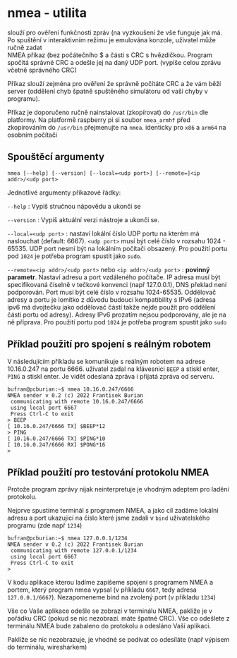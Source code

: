 # nmea - utilita

slouží pro ověření funkčnosti zpráv (na vyzkoušení že vše funguje jak má. Po spuštění v interaktivním režimu je emulována konzole, uživatel může ručně zadat   
NMEA příkaz (bez počátečního $ a části s CRC s hvězdičkou. Program spočítá správné CRC a odešle jej na daný UDP port. (vypíše celou zprávu včetně správného CRC)

Příkaz slouží zejména pro ověření že správně počítáte CRC a že vám běží server (oddělení chyb špatně spuštěného simulátoru od vaší chyby v programu).

Příkaz je doporučeno ručně nainstalovat (zkopírovat) do `/usr/bin` dle platformy. Na platformě raspberry pi si soubor `nmea_armhf` před zkopírováním do `/usr/bin` přejmenujte na `nmea`. identicky pro `x86` a `arm64` na osobním počítači

## Spouštěcí argumenty

```shell
nmea [--help] [--version] [--local=<udp port>] [--remote=]<ip addr>/<udp port>
```

Jednotlivé argumenty příkazové řádky:

 `--help` : Vypiš stručnou nápovědu a ukonči se

 `--version` : Vypiš aktuální verzi nástroje a ukonči se.

 `--local=<udp port>` : nastaví lokální číslo UDP portu na kterém má naslouchat (default: 6667). `<udp port>` musí být celé číslo v rozsahu 1024 - 65535. UDP port nesmí být na lokálním počítači obsazený. Pro použití portu pod `1024` je potřeba program spustit jako `sudo`.

 `--remote=<ip addr>/<udp port>` nebo `<ip addr>/<udp port>` : **povinný parametr**. Nastaví adresu a port vzdáleného počítače. IP adresa musí být specifikovaná číselně v tečkové konvenci (např 127.0.0.1), DNS překlad není podporován. Port musí být celé číslo v rozsahu 1024-65535. Oddělovač adresy a portu je lomítko z důvodu budoucí kompatibility s IPv6 (adresa ipv6 má dvojtečku jako oddělovač částí takže nejde použít pro oddělení části portu od adresy). Adresy IPv6 prozatím nejsou podporovány, ale je na ně příprava. Pro použití portu pod `1024` je potřeba program spustit jako `sudo`

## Příklad použití pro spojení s reálným robotem

V následujícím příkladu se komunikuje s reálným robotem na adrese 10.16.0.247 na portu 6666. uživatel zadal na klávesnici `BEEP` a stiskl enter, `PING` a stiskl enter. Je vidět odeslaná zpráva i přijatá zpráva od serveru.

```shell
bufran@pcburian:~$ nmea 10.16.0.247/6666
NMEA sender v 0.2 (c) 2022 Frantisek Burian
 communicating with remote 10.16.0.247/6666
 using local port 6667
 Press Ctrl-C to exit
> BEEP                                                   
[ 10.16.0.247/6666 TX] $BEEP*12
> PING                                                   
[ 10.16.0.247/6666 TX] $PING*10
[ 10.16.0.247/6666 RX] $PONG*16                          
>                                                        
```

## Příklad použití pro testování protokolu NMEA

Protože program zprávy nijak neinterpretuje je vhodným adeptem pro ladění protokolu.

Nejprve spustíme terminál s programem NMEA, a jako cíl zadáme lokální adresu a port ukazující na číslo které jsme zadali v `bind` uživatelského programu (zde např `1234`)

```shell
bufran@pcburian:~$ nmea 127.0.0.1/1234
NMEA sender v 0.2 (c) 2022 Frantisek Burian
 communicating with remote 127.0.0.1/1234
 using local port 6667
 Press Ctrl-C to exit
>                                                        
```

V kodu aplikace kterou ladíme zapíšeme spojení s programem NMEA a portem, který program nmea vypsal (v příkladu `6667`, tedy adresa `127.0.0.1/6667`). Nezapomeneme bind na zvolený port (v příkladu `1234`)

Vše co Vaše aplikace odešle se zobrazí v terminálu NMEA, pakliže je v pořádku CRC (pokud se nic nezobrazí. máte špatné CRC). Vše co odešlete z terminálu NMEA bude zabaleno do protokolu a odesláno Vaší aplikaci.

Pakliže se nic nezobrazuje, je vhodné se podívat co odesíláte (např výpisem do terminálu, wiresharkem)